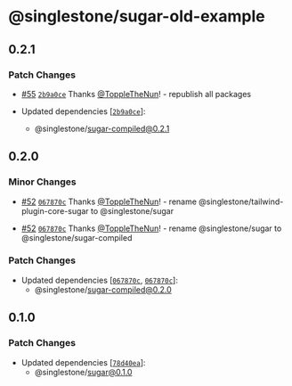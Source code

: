 # @singlestone/sugar-old-example

## 0.2.1

### Patch Changes

- [#55](https://github.com/singlestone/sugar/pull/55) [`2b9a0ce`](https://github.com/singlestone/sugar/commit/2b9a0cea868430f0525ecf6c4b276dcd17e69284) Thanks [@ToppleTheNun](https://github.com/ToppleTheNun)! - republish all packages

- Updated dependencies [[`2b9a0ce`](https://github.com/singlestone/sugar/commit/2b9a0cea868430f0525ecf6c4b276dcd17e69284)]:
  - @singlestone/sugar-compiled@0.2.1

## 0.2.0

### Minor Changes

- [#52](https://github.com/singlestone/sugar/pull/52) [`067870c`](https://github.com/singlestone/sugar/commit/067870c9daebd50c5710df91e7f065f964f0b3f1) Thanks [@ToppleTheNun](https://github.com/ToppleTheNun)! - rename @singlestone/tailwind-plugin-core-sugar to @singlestone/sugar

* [#52](https://github.com/singlestone/sugar/pull/52) [`067870c`](https://github.com/singlestone/sugar/commit/067870c9daebd50c5710df91e7f065f964f0b3f1) Thanks [@ToppleTheNun](https://github.com/ToppleTheNun)! - rename @singlestone/sugar to @singlestone/sugar-compiled

### Patch Changes

- Updated dependencies [[`067870c`](https://github.com/singlestone/sugar/commit/067870c9daebd50c5710df91e7f065f964f0b3f1), [`067870c`](https://github.com/singlestone/sugar/commit/067870c9daebd50c5710df91e7f065f964f0b3f1)]:
  - @singlestone/sugar-compiled@0.2.0

## 0.1.0

### Patch Changes

- Updated dependencies [[`78d40ea`](https://github.com/singlestone/sugar/commit/78d40ea5f717c4549b0e6ba06588e79624b11395)]:
  - @singlestone/sugar@0.1.0
